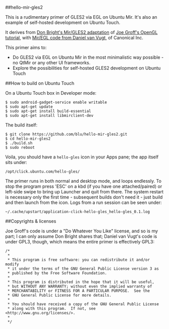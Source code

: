 ##hello-mir-gles2

This is a rudimentary primer of GLES2 via EGL on Ubuntu Mir. It's also an example of self-hosted development on Ubuntu Touch.

It derives from [Don Bright's Mir/GLES2 adaptation](https://github.com/donbright/hello-mir-gles2) of [Joe Groff's OpenGL tutorial](http://duriansoftware.com/joe/An-intro-to-modern-OpenGL.-Chapter-2:-Hello-World:-The-Slideshow.html), with [Mir/EGL code from Daniel van Vugt](http://bazaar.launchpad.net/~mir-team/mir/utopic/view/head:/examples/eglflash.c), of Canonical Inc.

This primer aims to:

* Do GLES2 via EGL on Ubuntu Mir in the most minimalistic way possible - no QtMir or any other UI frameworks.
* Explore the possibilities for self-hosted GLES2 development on Ubuntu Touch

##How to build on Ubuntu Touch

On a Ubuntu Touch box in Developer mode:

	$ sudo android-gadget-service enable writable
	$ sudo apt-get update
	$ sudo apt-get install build-essential
	$ sudo apt-get install libmirclient-dev

The build itself:

	$ git clone https://github.com/blu/hello-mir-gles2.git
	$ cd hello-mir-gles2
	$ ./build.sh
	$ sudo reboot

Voila, you should have a `hello-gles` icon in your Apps pane; the app itself sits under:

	/opt/click.ubuntu.com/hello-gles/

The primer runs in both normal and desktop mode, and loops endlessly. To stop the program press 'ESC' on a kbd (if you have one attached/paired) or left-side swipe to bring up Launcher and quit from there.
The system restart is necessary only the first time - subsequent builds don't need it - just build and then launch from the icon. Logs from a run session can be seen under:

	~/.cache/upstart/application-click-hello-gles_hello-gles_0.1.log

##Copyrights & licenses

Joe Groff's code is under a "Do Whatever You Like" license, and so is my part; I can only assume Don Bright shares that; Daniel van Vugt's code is under GPL3, though, which means the entire primer is effectively GPL3:

```
/*
 *
 * This program is free software: you can redistribute it and/or modify
 * it under the terms of the GNU General Public License version 3 as
 * published by the Free Software Foundation.
 *
 * This program is distributed in the hope that it will be useful,
 * but WITHOUT ANY WARRANTY; without even the implied warranty of
 * MERCHANTABILITY or FITNESS FOR A PARTICULAR PURPOSE.  See the
 * GNU General Public License for more details.
 *
 * You should have received a copy of the GNU General Public License
 * along with this program.  If not, see <http://www.gnu.org/licenses/>.
 *
 */
```
